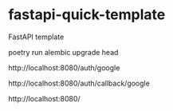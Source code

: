 # fastapi-quick-template
FastAPI template


poetry run alembic upgrade head


http://localhost:8080/auth/google

http://localhost:8080/auth/callback/google

http://localhost:8080/
